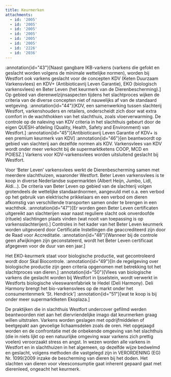 ```yaml
---
title: Keurmerken
attachments:
  - id: '2005'
  - id: '2005'
  - id: '2005'
  - id: '2005'
  - id: '2005'
  - id: '2005'
  - id: '2226'
  - id: '2036'
---
```

:annotation{id="43"}[Naast gangbare IKB-varkens (varkens die gefokt en geslacht worden volgens de minimale wettelijke normen), worden bij Westfort ook varkens geslacht voor de concepten KDV (Keten Duurzaam Varkensvlees) en KDV+ (Antibioticavrij Leven Garantie), EKO (biologisch varkensvlees) en Beter Leven (het keurmerk van de Dierenbescherming).] Op gebied van dierenwelzijnsaspecten tijdens het slachtproces wijken de criteria van de diverse concepten niet of nauwelijks af van de standaard wetgeving.
:annotation{id="44"}[KDV, een samenwerking tussen slachterij Westfort, varkenshouders en retailers, onderscheidt zich door wat extra comfort in de wachthokken van het slachthuis, zoals vloerverwarming. De controle op de naleving van KDV criteria in het slachthuis gebeurt door de eigen QUESH-afdeling (Quality, Health, Safety and Environment) van Westfort.] :annotation{id="45"}[Antibioticavrij Leven Garantie of KDV+ is een premium keurmerk van KDV] :annotation{id="46"}[en beantwoordt op gebied van slachterij aan dezelfde normen als KDV. Varkensvlees van KDV wordt onder meer verkocht bij de supermarktketens COOP, MCD en POIESZ.] Varkens voor KDV-varkensvlees worden uitsluitend geslacht bij Westfort.

Voor ‘Beter Leven’ varkensvlees werkt de Dierenbescherming samen met meerdere slachthuizen, waaronder Westfort. Beter Leven varkensvlees is te koop in diverse Nederlandse supermarkten (Albert Heijn, Jumbo, Lidl, Aldi…). De criteria van Beter Leven op gebied van de slachterij volgen grotendeels de wettelijke standaardnormen, aangevuld met o.a. een verbod op het gebruik van elektrische prikkelaars en een verbod om dieren afkomstig van verschillende transporten samen onder te brengen in een wachthok. :annotation{id="47"}[Er worden geen Beter Leven certificaten uitgereikt aan slachterijen waar naast reguliere slacht ook onverdoofde (rituele) slachtingen plaats vinden (wat nooit van toepassing is op varkensslachterijen).] Controles in het kader van het Beter Leven keurmerk worden uitgevoerd door Certificatie Instellingen die geaccrediteerd zijn door de Raad voor Accreditatie. :annotation{id="48"}[Wanneer bij de controle geen afwijkingen zijn geconstateerd, wordt het Beter Leven certificaat afgegeven voor de duur van een jaar.]

Het EKO-keurmerk staat voor biologische productie, wat gecontroleerd wordt door Skal Biocontrole. :annotation{id="49"}[In de regelgeving over biologische productie zijn geen criteria opgenomen met betrekking tot het slachtproces van dieren.] :annotation{id="50"}[Vlees van biologische varkens die geslacht worden bij Westfort in Ijsselstein, wordt verwerkt in Westforts biologische vleeswarenfabriek te Hedel (Deli Harmony). Deli Harmony brengt het bio-varkensvlees op de markt onder het consumentenmerk ‘St. Hendrick’] :annotation{id="51"}[wat te koop is bij onder meer supermarktketen Ekoplaza.]

De praktijken die in slachthuis Westfort undercover gefilmd werden beantwoorden niet aan het diervriendelijke imago dat keurmerken graag willen uitstralen. Varkens worden geslagen met opdrijfmiddelen of beetgepakt aan gevoelige lichaamsdelen zoals de oren. Het opgejaagd worden en de confrontatie met de onbekende omgeving van het slachthuis (die in niets lijkt op een natuurlijke omgeving waar varkens zich prettig voelen) veroorzaakt stress en angst. In wezen worden alle varkens in Westfort en in slachthuizen in het algemeen, op dezelfde wijze bedwelmd en geslacht, volgens methoden die vastgelegd zijn in VERORDENING (EG) Nr. 1099/2009 inzake de bescherming van dieren bij het doden. Het slachten van dieren voor vleesconsumptie gaat inherent gepaard gaat met dierenleed, ongeacht het keurmerk.
